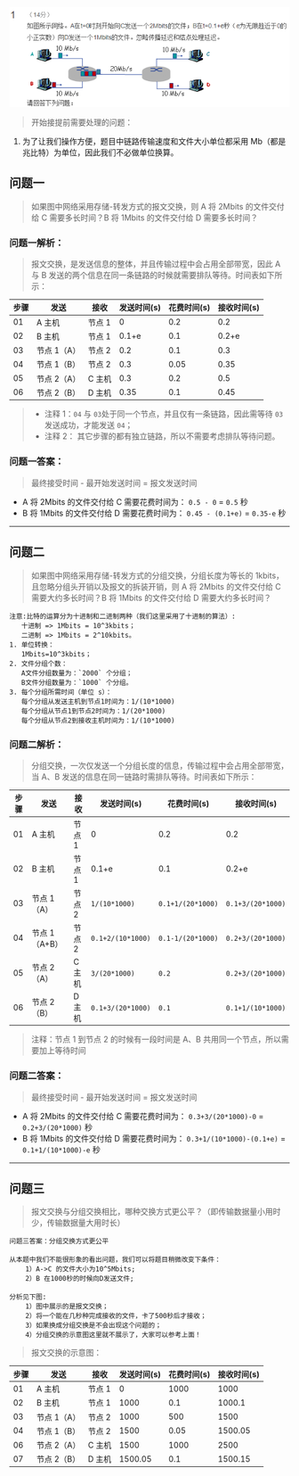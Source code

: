 ![第一周作业1题目](./static/01/01.png)

> 开始接提前需要处理的问题：

1. 为了让我们操作方便，题目中链路传输速度和文件大小单位都采用 Mb（都是兆比特）为单位，因此我们不必做单位换算。

## 问题一

> 如果图中网络采用存储-转发方式的报文交换，则 A 将 2Mbits 的文件交付给 C 需要多长时间？B 将 1Mbits 的文件交付给 D 需要多长时间？

### 问题一解析：

> 报文交换，是发送信息的整体，并且传输过程中会占用全部带宽，因此 A 与 B 发送的两个信息在同一条链路的时候就需要排队等待。时间表如下所示：

| 步骤 | 发送        | 接收   | 发送时间(s) | 花费时间(s) | 接收时间(s) |
| ---- | ----------- | ------ | ----------- | ----------- | ----------- |
| 01   | A 主机      | 节点 1 | 0           | 0.2         | 0.2         |
| 02   | B 主机      | 节点 1 | 0.1+e       | 0.1         | 0.2+e       |
| 03   | 节点 1（A） | 节点 2 | 0.2         | 0.1         | 0.3         |
| 04   | 节点 1（B） | 节点 2 | 0.3         | 0.05        | 0.35        |
| 05   | 节点 2（A） | C 主机 | 0.3         | 0.2         | 0.5         |
| 06   | 节点 2（B） | D 主机 | 0.35        | 0.1         | 0.45        |

> - 注释 1：`04` 与 `03`处于同一个节点，并且仅有一条链路，因此需等待 `03` 发送成功，才能发送 `04`；
> - 注释 2： 其它步骤的都有独立链路，所以不需要考虑排队等待问题。

### 问题一答案：

> 最终接受时间 - 最开始发送时间 = 报文发送时间

- A 将 2Mbits 的文件交付给 C 需要花费时间为： `0.5 - 0` = `0.5` 秒
- B 将 1Mbits 的文件交付给 D 需要花费时间为： `0.45 - (0.1+e)` = `0.35-e` 秒

---

## 问题二

> 如果图中网络采用存储-转发方式的分组交换，分组长度为等长的 1kbits，且忽略分组头开销以及报文的拆装开销，则 A 将 2Mbits 的文件交付给 C 需要大约多长时间？B 将 1Mbits 的文件交付给 D 需要大约多长时间？

```
注意:比特的运算分为十进制和二进制两种（我们这里采用了十进制的算法）:
   十进制 => 1Mbits = 10^3kbits；
   二进制 => 1Mbits = 2^10kbits。
1. 单位转换：
   1Mbits=10^3kbits；
2. 文件分组个数：
   A文件分组数量为：`2000` 个分组；
   B文件分组数量为：`1000` 个分组。
3. 每个分组所需时间（单位 s）：
   每个分组从发送主机到节点1时间为：1/(10*1000)
   每个分组从节点1到节点2时间为：1/(20*1000)
   每个分组从节点2到接收主机时间为：1/(10*1000)
```

### 问题二解析：

> 分组交换，一次仅发送一个分组长度的信息，传输过程中会占用全部带宽，当 A、B 发送的信息在同一链路时需排队等待。时间表如下所示：

| 步骤 | 发送          | 接收   | 发送时间(s)       | 花费时间(s)       | 接收时间(s)       |
| ---- | ------------- | ------ | ----------------- | ----------------- | ----------------- |
| 01   | A 主机        | 节点 1 | 0                 | 0.2               | 0.2               |
| 02   | B 主机        | 节点 1 | 0.1+e             | 0.1               | 0.2+e             |
| 03   | 节点 1（A）   | 节点 2 | `1/(10*1000)`     | `0.1+1/(20*1000)` | `0.1+3/(20*1000)` |
| 04   | 节点 1（A+B） | 节点 2 | `0.1+2/(10*1000)` | `0.1-1/(20*1000)` | `0.2+3/(20*1000)` |
| 05   | 节点 2（A）   | C 主机 | `3/(20*1000)`     | `0.2`             | `0.2+3/(20*1000)` |
| 06   | 节点 2（B）   | D 主机 | `0.1+3/(20*1000)` | `0.1`             | `0.1+1/(10*1000)` |

> 注释：节点 1 到节点 2 的时候有一段时间是 A、B 共用同一个节点，所以需要加上等待时间

### 问题二答案：

> 最终接受时间 - 最开始发送时间 = 报文发送时间

- A 将 2Mbits 的文件交付给 C 需要花费时间为： `0.3+3/(20*1000)-0` = `0.2+3/(20*1000)` 秒
- B 将 1Mbits 的文件交付给 D 需要花费时间为： `0.3+1/(10*1000)-(0.1+e)` = `0.1+1/(10*1000)-e` 秒

---

## 问题三

> 报文交换与分组交换相比，哪种交换方式更公平？（即传输数据量小用时少，传输数据量大用时长）

```
问题三答案：分组交换方式更公平

从本题中我们不能很形象的看出问题，我们可以将题目稍微改变下条件：
    1）A->C 的文件大小为10^5Mbits;
    2）B 在1000秒的时候向D发送文件;

分析见下图:
    1）图中展示的是报文交换；
    2）将一个能在几秒种完成接收的文件，卡了500秒后才接收；
    3）如果换成分组交换是不会出现这个问题的；
    4）分组交换的示意图这里就不展示了，大家可以参考上面！
```

> 报文交换的示意图：

| 步骤 | 发送        | 接收   | 发送时间(s) | 花费时间(s) | 接收时间(s) |
| ---- | ----------- | ------ | ----------- | ----------- | ----------- |
| 01   | A 主机      | 节点 1 | 0           | 1000        | 1000        |
| 02   | B 主机      | 节点 1 | 1000        | 0.1         | 1000.1      |
| 03   | 节点 1（A） | 节点 2 | 1000        | 500         | 1500        |
| 04   | 节点 1（B） | 节点 2 | 1500        | 0.05        | 1500.05     |
| 06   | 节点 2（A） | C 主机 | 1500        | 1000        | 2500        |
| 07   | 节点 2（B） | D 主机 | 1500.05     | 0.1         | 1500.15     |
